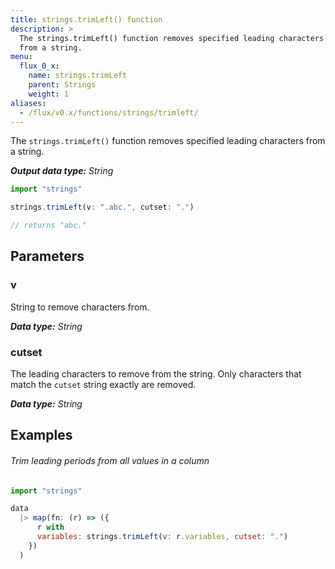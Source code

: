 ```yaml
---
title: strings.trimLeft() function
description: >
  The strings.trimLeft() function removes specified leading characters
  from a string.
menu:
  flux_0_x:
    name: strings.trimLeft
    parent: Strings
    weight: 1
aliases:
  - /flux/v0.x/functions/strings/trimleft/
---
```


The `strings.trimLeft()` function removes specified leading characters from a string.

_**Output data type:** String_

```js
import "strings"

strings.trimLeft(v: ".abc.", cutset: ".")

// returns "abc."
```

## Parameters

### v
String to remove characters from.

_**Data type:** String_

### cutset
The leading characters to remove from the string.
Only characters that match the `cutset` string exactly are removed.

_**Data type:** String_

## Examples

###### Trim leading periods from all values in a column
```js
import "strings"

data
  |> map(fn: (r) => ({
      r with
      variables: strings.trimLeft(v: r.variables, cutset: ".")
    })
  )
```
